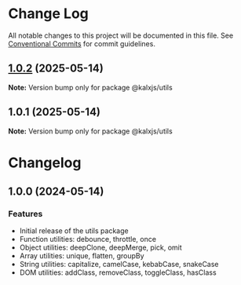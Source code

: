 # Change Log

All notable changes to this project will be documented in this file.
See [Conventional Commits](https://conventionalcommits.org) for commit guidelines.

## [1.0.2](https://github.com/Odeneho-Calculus/kalxjs/compare/@kalxjs/utils@1.0.1...@kalxjs/utils@1.0.2) (2025-05-14)

**Note:** Version bump only for package @kalxjs/utils

## 1.0.1 (2025-05-14)

**Note:** Version bump only for package @kalxjs/utils

# Changelog

## 1.0.0 (2024-05-14)

### Features

- Initial release of the utils package
- Function utilities: debounce, throttle, once
- Object utilities: deepClone, deepMerge, pick, omit
- Array utilities: unique, flatten, groupBy
- String utilities: capitalize, camelCase, kebabCase, snakeCase
- DOM utilities: addClass, removeClass, toggleClass, hasClass
